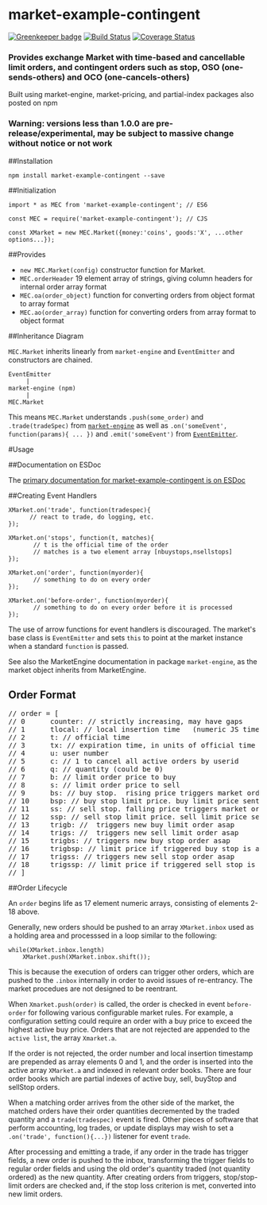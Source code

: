 market-example-contingent
===

[![Greenkeeper badge](https://badges.greenkeeper.io/DrPaulBrewer/market-example-contingent.svg)](https://greenkeeper.io/)
[![Build Status](https://travis-ci.org/DrPaulBrewer/market-example-contingent.svg?branch=master)](https://travis-ci.org/DrPaulBrewer/market-example-contingent)
[![Coverage Status](https://coveralls.io/repos/github/DrPaulBrewer/market-example-contingent/badge.svg?branch=master)](https://coveralls.io/github/DrPaulBrewer/market-example-contingent?branch=master)

### Provides exchange Market with time-based and cancellable limit orders, and contingent orders such as stop, OSO (one-sends-others) and OCO (one-cancels-others)

Built using market-engine, market-pricing, and partial-index packages also posted on npm

### Warning: versions less than 1.0.0 are pre-release/experimental, may be subject to massive change without notice or not work 

##Installation

    npm install market-example-contingent --save

##Initialization

    import * as MEC from 'market-example-contingent'; // ES6

    const MEC = require('market-example-contingent'); // CJS

    const XMarket = new MEC.Market({money:'coins', goods:'X', ...other options...});

##Provides
* `new MEC.Market(config)` constructor function for Market.  
* `MEC.orderHeader` 19 element array of strings, giving column headers for internal order array format
* `MEC.oa(order_object)` function for converting orders from object format to array format
* `MEC.ao(order_array)` function for converting orders from array format to object format

##Inheritance Diagram

`MEC.Market` inherits linearly from `market-engine` and `EventEmitter` and constructors are chained.

```
EventEmitter
     |
market-engine (npm)
     |
MEC.Market
```

This means `MEC.Market` understands `.push(some_order)` and `.trade(tradeSpec)` from
[`market-engine`](https://www.npmjs.com/package/market-engine)
as well as `.on('someEvent', function(params){ ... })` and `.emit('someEvent')` from 
[`EventEmitter`](https://nodejs.org/dist/latest-v4.x/docs/api/events.html).

#Usage

##Documentation on ESDoc

The [primary documentation for market-example-contingent is on ESDoc](https://doc.esdoc.org/github.com/DrPaulBrewer/market-example-contingent/)

##Creating Event Handlers
   
    XMarket.on('trade', function(tradespec){ 
          // react to trade, do logging, etc.
    });

    XMarket.on('stops', function(t, matches){
           // t is the official time of the order
           // matches is a two element array [nbuystops,nsellstops] 
    });

    XMarket.on('order', function(myorder){
           // something to do on every order 
    });

    XMarket.on('before-order', function(myorder){
           // something to do on every order before it is processed
    });

The use of arrow functions for event handlers is discouraged.  The market's base class is `EventEmitter` and sets `this` to point at the market instance
when a standard `function` is passed.  

See also the MarketEngine documentation in package `market-engine`, as the market object inherits from MarketEngine.

## Order Format

<pre>
// order = [
// 0      counter: // strictly increasing, may have gaps
// 1      tlocal: // local insertion time   (numeric JS timestamp)
// 2      t: // official time
// 3      tx: // expiration time, in units of official time 
// 4      u: user number
// 5      c: // 1 to cancel all active orders by userid
// 6      q: // quantity (could be 0)
// 7      b: // limit order price to buy
// 8      s: // limit order price to sell 
// 9      bs: // buy stop.  rising price triggers market order to buy (numeric)
// 10     bsp: // buy stop limit price. buy limit price sent when trade price is greater than or equal to stop
// 11     ss: // sell stop. falling price triggers market order to sell (numeric)
// 12     ssp: // sell stop limit price. sell limit price sent when trade price is less than or equal to stop
// 13     trigb: //  triggers new buy limit order asap
// 14     trigs: //  triggers new sell limit order asap
// 15     trigbs: // triggers new buy stop order asap
// 16     trigbsp: // limit price if triggered buy stop is activated
// 17     trigss: // triggers new sell stop order asap
// 18     trigssp: // limit price if triggered sell stop is activated
// ]
</pre>

##Order Lifecycle

An `order` begins life as 17 element numeric arrays, consisting of elements 2-18 above. 

Generally, new orders should be pushed to an array `XMarket.inbox` used as a holding area and processsed in a loop similar to the following:

    while(XMarket.inbox.length)
        XMarket.push(XMarket.inbox.shift());
        
This is because the execution of orders can trigger other orders, which are pushed to the `.inbox` internally in order
to avoid issues of re-entrancy.  The market procedues are not designed to be reentrant.

When `Xmarket.push(order)` is called, the order is checked in event `before-order` for following various
configurable market rules.  For example, a configuration setting could require an order with a buy price to exceed
the highest active buy price.  Orders that are not rejected are appended to the `active list`, the array `Xmarket.a`.

If the order is not rejected, the order number and local insertion timestamp are prepended as array elements 0 and 1,
and the order is inserted into the active array `XMarket.a` and indexed in relevant order books. There are four order books
which are partial indexes of active buy, sell, buyStop and sellStop orders. 

When a matching order arrives from the other side of the market, the matched orders have their order quantities 
decremented by the traded quantity and a `trade(tradespec)` event is fired. Other pieces of software that perform
accounting, log trades, or update displays may wish to set a `.on('trade', function(){...})` listener for event `trade`. 

After processing and emitting a trade, if any order in the trade has trigger fields, a new order is pushed to the
inbox, transforming the trigger fields to regular order fields and using the old order's quantity traded (not quantity
ordered) as the new quantity.  After creating orders from triggers, stop/stop-limit orders are checked and, if the
stop loss criterion is met, converted into new limit orders.


